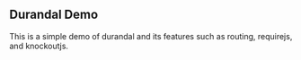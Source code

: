 ## Durandal Demo
This is a simple demo of durandal and its features such as routing, requirejs, and knockoutjs.
